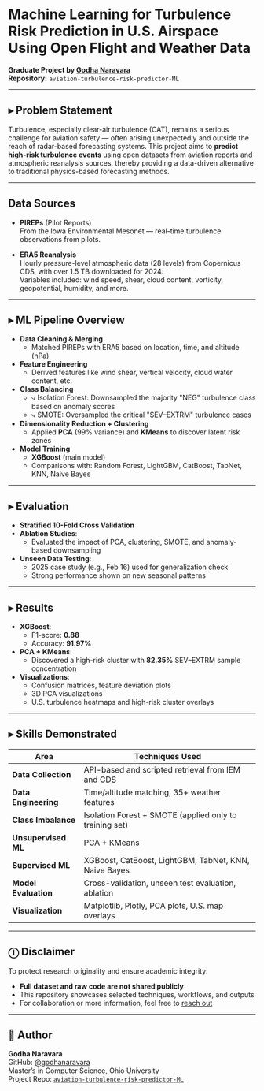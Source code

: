 # Machine Learning for Turbulence Risk Prediction in U.S. Airspace Using Open Flight and Weather Data

**Graduate Project by [Godha Naravara](https://github.com/godhanaravara)**  
**Repository:** `aviation-turbulence-risk-predictor-ML`

---

## ▸ Problem Statement

Turbulence, especially clear-air turbulence (CAT), remains a serious challenge for aviation safety — often arising unexpectedly and outside the reach of radar-based forecasting systems. This project aims to **predict high-risk turbulence events** using open datasets from aviation reports and atmospheric reanalysis sources, thereby providing a data-driven alternative to traditional physics-based forecasting methods.

---

## Data Sources

- **PIREPs** (Pilot Reports)  
  From the Iowa Environmental Mesonet — real-time turbulence observations from pilots.

- **ERA5 Reanalysis**  
  Hourly pressure-level atmospheric data (28 levels) from Copernicus CDS, with over 1.5 TB downloaded for 2024.  
  Variables included: wind speed, shear, cloud content, vorticity, geopotential, humidity, and more.

---

## ▸ ML Pipeline Overview

- **Data Cleaning & Merging**
  - Matched PIREPs with ERA5 based on location, time, and altitude (hPa)
- **Feature Engineering**
  - Derived features like wind shear, vertical velocity, cloud water content, etc.
- **Class Balancing**
  - ⤷ Isolation Forest: Downsampled the majority "NEG" turbulence class based on anomaly scores  
  -  ⤷ SMOTE: Oversampled the critical "SEV–EXTRM" turbulence cases
- **Dimensionality Reduction + Clustering**
  - Applied **PCA** (99% variance) and **KMeans** to discover latent risk zones
- **Model Training**
  - **XGBoost** (main model)
  - Comparisons with: Random Forest, LightGBM, CatBoost, TabNet, KNN, Naive Bayes

---

## ▸ Evaluation

- **Stratified 10-Fold Cross Validation**
- **Ablation Studies**:
  - Evaluated the impact of PCA, clustering, SMOTE, and anomaly-based downsampling
- **Unseen Data Testing**:
  - 2025 case study (e.g., Feb 16) used for generalization check
  - Strong performance shown on new seasonal patterns

---

## ▸ Results

- **XGBoost**:
  - F1-score: **0.88**
  - Accuracy: **91.97%**
- **PCA + KMeans**:
  - Discovered a high-risk cluster with **82.35%** SEV–EXTRM sample concentration
- **Visualizations**:
  - Confusion matrices, feature deviation plots
  - 3D PCA visualizations
  - U.S. turbulence heatmaps and high-risk cluster overlays

---

## ▸ Skills Demonstrated

| Area | Techniques Used |
|------|------------------|
| **Data Collection** | API-based and scripted retrieval from IEM and CDS |
| **Data Engineering** | Time/altitude matching, 35+ weather features |
| **Class Imbalance** | Isolation Forest + SMOTE (applied only to training set) |
| **Unsupervised ML** | PCA + KMeans |
| **Supervised ML** | XGBoost, CatBoost, LightGBM, TabNet, KNN, Naive Bayes |
| **Model Evaluation** | Cross-validation, unseen test evaluation, ablation |
| **Visualization** | Matplotlib, Plotly, PCA plots, U.S. map overlays |

---

## ⓘ Disclaimer

To protect research originality and ensure academic integrity:
- **Full dataset and raw code are not shared publicly**
- This repository showcases selected techniques, workflows, and outputs
- For collaboration or more information, feel free to [reach out](mailto:godhanaravara@outlook.com)

---

## 📎 Author

**Godha Naravara**  
GitHub: [@godhanaravara](https://github.com/godhanaravara)  
Master’s in Computer Science, Ohio University  
Project Repo: [`aviation-turbulence-risk-predictor-ML`](https://github.com/godhanaravara/aviation-turbulence-risk-predictor-ML)
